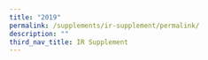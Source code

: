 ```yaml
---
title: "2019"
permalink: /supplements/ir-supplement/permalink/
description: ""
third_nav_title: IR Supplement
---
```

